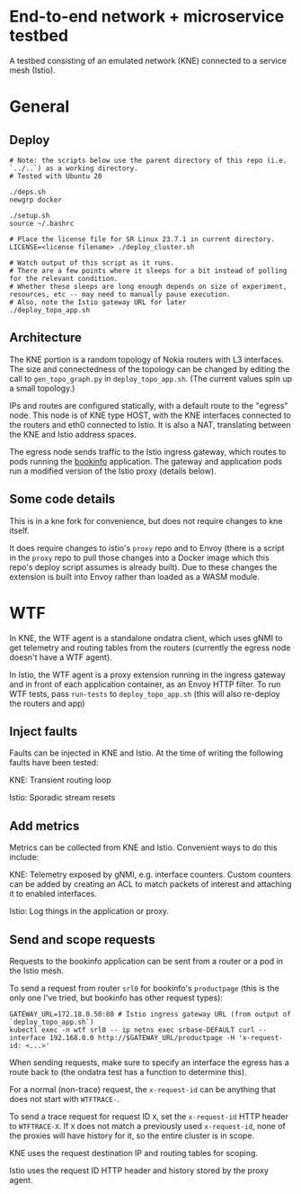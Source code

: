 # End-to-end network + microservice testbed
A testbed consisting of an emulated network (KNE) connected to a service mesh (Istio).

# General

## Deploy
```
# Note: the scripts below use the parent directory of this repo (i.e. `../..`) as a working directory.
# Tested with Ubuntu 20

./deps.sh
newgrp docker

./setup.sh
source ~/.bashrc

# Place the license file for SR Linux 23.7.1 in current directory.
LICENSE=<license filename> ./deploy_cluster.sh

# Watch output of this script as it runs.
# There are a few points where it sleeps for a bit instead of polling for the relevant condition.
# Whether these sleeps are long enough depends on size of experiment, resources, etc -- may need to manually pause execution.
# Also, note the Istio gateway URL for later
./deploy_topo_app.sh
```

## Architecture
The KNE portion is a random topology of Nokia routers with L3 interfaces.
The size and connectedness of the topology can be changed by editing the call to `gen_topo_graph.py` in `deploy_topo_app.sh`.
(The current values spin up a small topology.)

IPs and routes are configured statically, with a default route to the "egress" node.
This node is of KNE type HOST, with the KNE interfaces connected to the routers and eth0 connected to Istio.
It is also a NAT, translating between the KNE and Istio address spaces.

The egress node sends traffic to the Istio ingress gateway, which routes to pods running the [bookinfo](https://istio.io/latest/docs/examples/bookinfo/) application.
The gateway and application pods run a modified version of the Istio proxy (details below).

## Some code details
This is in a kne fork for convenience, but does not require changes to kne itself.

It does require changes to istio's `proxy` repo and to Envoy (there is a script in the `proxy` repo to pull those changes into a Docker image which this repo's deploy script assumes is already built). Due to these changes the extension is built into Envoy rather than loaded as a WASM module.


# WTF

In KNE, the WTF agent is a standalone ondatra client, which uses gNMI to get telemetry and routing tables from the routers (currently the egress node doesn't have a WTF agent).

In Istio, the WTF agent is a proxy extension running in the ingress gateway and in front of each application container, as an Envoy HTTP filter.
To run WTF tests, pass `run-tests` to `deploy_topo_app.sh` (this will also re-deploy the routers and app)

## Inject faults
Faults can be injected in KNE and Istio. At the time of writing the following faults have been tested:

KNE: Transient routing loop

Istio: Sporadic stream resets

## Add metrics
Metrics can be collected from KNE and Istio. Convenient ways to do this include:

KNE: Telemetry exposed by gNMI, e.g. interface counters. Custom counters can be added by creating an ACL to match packets of interest and attaching it to enabled interfaces.

Istio: Log things in the application or proxy.

## Send and scope requests
Requests to the bookinfo application can be sent from a router or a pod in the Istio mesh.

To send a request from router `srl0` for bookinfo's `productpage` (this is the only one I've tried, but bookinfo has other request types):
```
GATEWAY_URL=172.18.0.50:80 # Istio ingress gateway URL (from output of `deploy_topo_app.sh`)
kubectl exec -n wtf srl0 -- ip netns exec srbase-DEFAULT curl --interface 192.168.0.0 http://$GATEWAY_URL/productpage -H 'x-request-id: <...>'
```

When sending requests, make sure to specify an interface the egress has a route back to (the ondatra test has a function to determine this).

For a normal (non-trace) request, the `x-request-id` can be anything that does not start with `WTFTRACE-`.

To send a trace request for request ID `X`, set the `x-request-id` HTTP header to `WTFTRACE-X`.
If `X` does not match a previously used `x-request-id`, none of the proxies will have history for it, so the entire cluster is in scope.

KNE uses the request destination IP and routing tables for scoping.

Istio uses the request ID HTTP header and history stored by the proxy agent.
